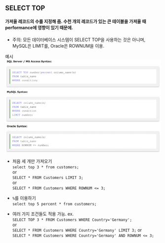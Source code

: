 ## SELECT TOP
#### 가져올 레코드의 수를 지정해 줌. 수천 개의 레코드가 있는 큰 테이블을 가져올 때 performance에 영향이 있기 때문에.

- 주의: 모든 데이터베이스 시스템이 SELECT TOP을 사용하는 것은 아니며, MySQL은 LIMIT를, Oracle은 ROWNUM을 이용.

예시<br/>
![select_top](./img/select_top_ex.png)


- 처음 세 개만 가져오기<br/>
```select top 3 * from customers;```<br/>
or<br/>
```SELECT * FROM Customers LIMIT 3;```<br/>
or<br/>
```SELECT * FROM Customers WHERE ROWNUM <= 3;```


- `%`를 이용하기<br/>
```select top 5 percent * from customers;```


- 여러 가지 조건들도 적용 가능.
ex.<br/>
```SELECT TOP 3 * FROM Customers WHERE Country='Germany';```<br/>
or<br/>
```SELECT * FROM Customers WHERE Country='Germany' LIMIT 3;```
or<br/>
```SELECT * FROM Customers WHERE Country='Germany' AND ROWNUM <= 3;```